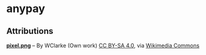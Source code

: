 # anypay

## Attributions

[__pixel.png__](https://github.com/pusheens/anypay/blob/master/client/public/pixel.png) – By WClarke (Own work) [CC BY-SA 4.0](https://creativecommons.org/licenses/by-sa/4.0), via [Wikimedia Commons](https://commons.wikimedia.org/wiki/File%3APixel_(smartphone)_5_inch_silver_mock.png)